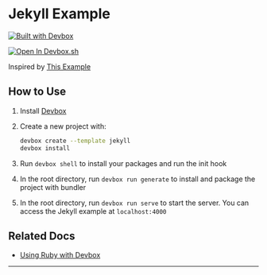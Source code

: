 # Jekyll Example

[![Built with Devbox](https://jetpack.io/img/devbox/shield_moon.svg)](https://jetpack.io/devbox/docs/contributor-quickstart/)

[![Open In Devbox.sh](https://jetpack.io/img/devbox/open-in-devbox.svg)](https://devbox.sh/open/templates/jekyll)

Inspired by [This Example](https://litchipi.github.io/nix/2023/01/12/build-jekyll-blog-with-nix.html)

## How to Use

1. Install [Devbox](https://www.jetpack.io/devbox/docs/installing_devbox/)
1. Create a new project with:

    ```bash
    devbox create --template jekyll
    devbox install
    ```

1. Run `devbox shell` to install your packages and run the init hook
1. In the root directory, run `devbox run generate` to install and package the project with bundler
1. In the root directory, run `devbox run serve` to start the server. You can access the Jekyll example at `localhost:4000`

## Related Docs

* [Using Ruby with Devbox](https://www.jetpack.io/devbox/docs/devbox_examples/languages/ruby/)

-----

